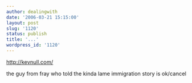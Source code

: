 ```yaml
---
author: dealingwith
date: '2006-03-21 15:15:00'
layout: post
slug: '1120'
status: publish
title: '...'
wordpress_id: '1120'
---
```


http://kevnull.com/

the guy from fray who told the kinda lame immigration story is ok/cancel

